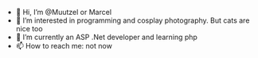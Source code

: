 - 👋 Hi, I’m @Muutzel or Marcel
- 👀 I’m interested in programming and cosplay photography. But cats are nice too
- 🌱 I’m currently an ASP .Net developer and learning php
- 📫 How to reach me: not now

<!---
Muutzel/Muutzel is a ✨ special ✨ repository because its `README.md` (this file) appears on your GitHub profile.
You can click the Preview link to take a look at your changes.
--->
